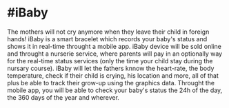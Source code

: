#iBaby
======
The mothers will not cry anymore when they leave their child in foreign hands!
iBaby is a smart bracelet which records your baby's status and shows it in real-time throught a mobile app.
iBaby device will be sold online and throught a nurserie service, where parents will pay in an optionally way for the real-time status services (only the time your child stay during the nursary course).
iBaby will let the fathers knnow the heart-rate, the body temperature, check if their child is crying, his location and more, all of that plus be able to track their grow-up using the graphics data.
Throught the mobile app, you will be able to check your baby's status the 24h of the day, the 360 days of the year and wherever.
